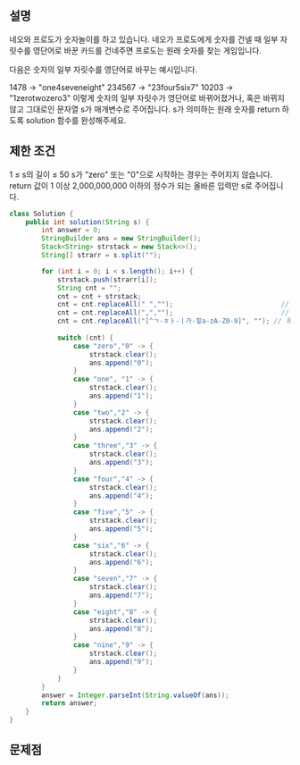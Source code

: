 
## 설명 
네오와 프로도가 숫자놀이를 하고 있습니다. 
네오가 프로도에게 숫자를 건넬 때 일부 자릿수를 영단어로 바꾼 카드를 건네주면 프로도는 원래 숫자를 찾는 게임입니다.

다음은 숫자의 일부 자릿수를 영단어로 바꾸는 예시입니다.

1478 → "one4seveneight"
234567 → "23four5six7"
10203 → "1zerotwozero3"
이렇게 숫자의 일부 자릿수가 영단어로 바뀌어졌거나, 
혹은 바뀌지 않고 그대로인 문자열 s가 매개변수로 주어집니다. 
s가 의미하는 원래 숫자를 return 하도록 solution 함수를 완성해주세요.

## 제한 조건
1 ≤ s의 길이 ≤ 50
s가 "zero" 또는 "0"으로 시작하는 경우는 주어지지 않습니다.
return 값이 1 이상 2,000,000,000 이하의 정수가 되는 올바른 입력만 s로 주어집니다.

``` java
class Solution {
    public int solution(String s) {
        int answer = 0;
        StringBuilder ans = new StringBuilder();
        Stack<String> strstack = new Stack<>();
        String[] strarr = s.split("");

        for (int i = 0; i < s.length(); i++) {
            strstack.push(strarr[i]);
            String cnt = "";
            cnt = cnt + strstack;
            cnt = cnt.replaceAll(" ","");                           // 공백 제거
            cnt = cnt.replaceAll(",","");                           // 반점 제거
            cnt = cnt.replaceAll("[^ㄱ-ㅎㅏ-ㅣ가-힣a-zA-Z0-9]", ""); // 특수문자 제거
            
            switch (cnt) {
                case "zero","0" -> {
                    strstack.clear();
                    ans.append("0");
                }
                case "one", "1" -> {
                    strstack.clear();
                    ans.append("1");
                }
                case "two","2" -> {
                    strstack.clear();
                    ans.append("2");
                }
                case "three","3" -> {
                    strstack.clear();
                    ans.append("3");
                }
                case "four","4" -> {
                    strstack.clear();
                    ans.append("4");
                }
                case "five","5" -> {
                    strstack.clear();
                    ans.append("5");
                }
                case "six","6" -> {
                    strstack.clear();
                    ans.append("6");
                }
                case "seven","7" -> {
                    strstack.clear();
                    ans.append("7");
                }
                case "eight","8" -> {
                    strstack.clear();
                    ans.append("8");
                }
                case "nine","9" -> {
                    strstack.clear();
                    ans.append("9");
                }
            }
        }
        answer = Integer.parseInt(String.valueOf(ans));
        return answer;
    }
}
```
## 문제점
